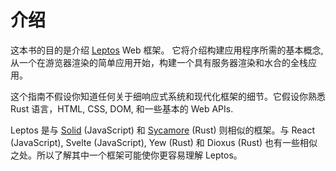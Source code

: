# 介绍

这本书的目的是介绍 [Leptos](https://github.com/leptos-rs/leptos) Web 框架。
它将介绍构建应用程序所需的基本概念, 从一个在游览器渲染的简单应用开始，构建一个具有服务器渲染和水合的全栈应用。

这个指南不假设你知道任何关于细响应式系统和现代化框架的细节。它假设你熟悉 Rust 语言，HTML, CSS, DOM, 和一些基本的 Web APIs.

Leptos 是与 [Solid](https://www.solidjs.com) (JavaScript) 和 [Sycamore](https://sycamore-rs.netlify.app/) (Rust) 则相似的框架。与 React (JavaScript), Svelte (JavaScript), Yew (Rust) 和 Dioxus (Rust) 也有一些相似之处。所以了解其中一个框架可能使你更容易理解 Leptos。